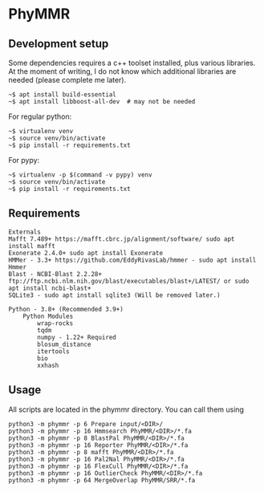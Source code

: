 # PhyMMR

## Development setup

Some dependencies requires a c++ toolset installed, plus various libraries. At the
moment of writing, I do not know which additional libraries are needed (please complete
me later).

	~$ apt install build-essential
	~$ apt install libboost-all-dev  # may not be needed

For regular python:

	~$ virtualenv venv
	~$ source venv/bin/activate
	~$ pip install -r requirements.txt

For pypy:

	~$ virtualenv -p $(command -v pypy) venv
	~$ source venv/bin/activate
	~$ pip install -r requirements.txt

## Requirements
	
	Externals
	Mafft 7.489+ https://mafft.cbrc.jp/alignment/software/ sudo apt install mafft
	Exonerate 2.4.0+ sudo apt install Exonerate
	HMMer - 3.3+ https://github.com/EddyRivasLab/hmmer - sudo apt install Hmmer
	Blast - NCBI-Blast 2.2.28+ ftp://ftp.ncbi.nlm.nih.gov/blast/executables/blast+/LATEST/ or sudo apt install ncbi-blast+
	SQLite3 - sudo apt install sqlite3 (Will be removed later.)
	
	Python - 3.8+ (Recommended 3.9+)
		Python Modules
			wrap-rocks
			tqdm
			numpy - 1.22+ Required
			blosum_distance
			itertools
			bio
			xxhash

## Usage

All scripts are located in the phymmr directory. You can call them using

	python3 -m phymmr -p 6 Prepare input/<DIR>/
	python3 -m phymmr -p 16 Hmmsearch PhyMMR/<DIR>/*.fa
	python3 -m phymmr -p 8 BlastPal PhyMMR/<DIR>/*.fa
	python3 -m phymmr -p 16 Reporter PhyMMR/<DIR>/*.fa
	python3 -m phymmr -p 8 mafft PhyMMR/<DIR>/*.fa
	python3 -m phymmr -p 16 Pal2Nal PhyMMR/<DIR>/*.fa
	python3 -m phymmr -p 16 FlexCull PhyMMR/<DIR>/*.fa
	python3 -m phymmr -p 16 OutlierCheck PhyMMR/<DIR>/*.fa
	python3 -m phymmr -p 64 MergeOverlap PhyMMR/SRR/*.fa

